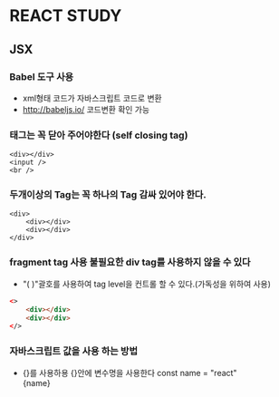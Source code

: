 # REACT STUDY

## JSX
### Babel 도구 사용
 - xml형태 코드가 자바스크립트 코드로 변환
 - http://babeljs.io/ 코드변환 확인 가능

### 태그는 꼭 닫아 주어야한다 (self closing tag)
    <div></div>
    <input />
    <br />
### 두개이상의 Tag는 꼭 하나의 Tag 감싸 있어야 한다.
    <div>
        <div></div>
        <div></div>
    </div>
    
### fragment tag 사용 불필요한 div tag를 사용하지 않을 수 있다
- "( )"괄호를 사용하여 tag level을 컨트롤 할 수 있다.(가독성을 위하여 사용)
```HTML
<>
    <div></div>
    <div></div>
</>
```
    

### 자바스크립트 값을 사용 하는 방법
- {}를 사용하용 {}안에 변수명을 사용한다
    const name = "react"
    <div>{name}</div>